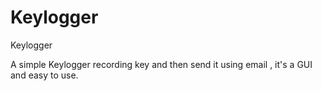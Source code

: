# Keylogger
Keylogger

A simple Keylogger recording key and then send it using email , it's a GUI and easy to use.
